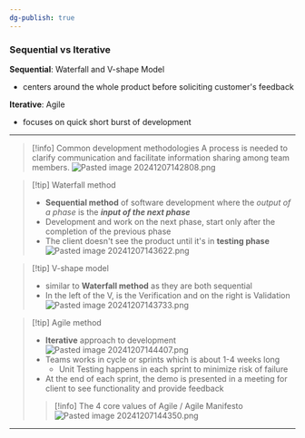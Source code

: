```yaml
---
dg-publish: true
---
```

### Sequential vs Iterative
__Sequential__: Waterfall and V-shape Model
- centers around the whole product before soliciting customer's feedback

__Iterative__: Agile
- focuses on quick short burst of development

---

> [!info] Common development methodologies
> A process is needed to clarify communication and facilitate information sharing among team members.
> ![Pasted image 20241207142808.png](/img/user/Misc/attachments/Pasted%20image%2020241207142808.png)

> [!tip] Waterfall method
> - __Sequential method__ of software development where the _output of a phase_ is the ___input of the next phase___
> - Development and work on the next phase, start only after the completion of the previous phase
> - The client doesn't see the product until it's in __testing phase__
> ![Pasted image 20241207143622.png](/img/user/Misc/attachments/Pasted%20image%2020241207143622.png)

> [!tip] V-shape model
> - similar to __Waterfall method__  as they are both sequential
> - In the left of the V, is the Verification and on the right is Validation
> ![Pasted image 20241207143733.png](/img/user/Misc/attachments/Pasted%20image%2020241207143733.png)

> [!tip] Agile method
> - __Iterative__ approach to development
> ![Pasted image 20241207144407.png](/img/user/Misc/attachments/Pasted%20image%2020241207144407.png)
> - Teams works in cycle or sprints which is about 1-4 weeks long
> 	- Unit Testing happens in each sprint to minimize risk of failure
> - At the end of each sprint, the demo is presented in a meeting for client to see functionality and provide feedback
> 
>> [!info] The 4 core values of Agile / Agile Manifesto
>> ![Pasted image 20241207144350.png](/img/user/Misc/attachments/Pasted%20image%2020241207144350.png)

---
